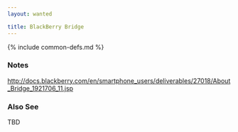 ```yaml
---
layout: wanted

title: BlackBerry Bridge
---
```

{% include common-defs.md %}

### Notes

http://docs.blackberry.com/en/smartphone_users/deliverables/27018/About_Bridge_1921706_11.jsp

### Also See
TBD
